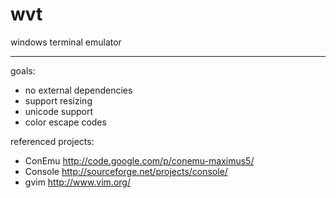 wvt
===

windows terminal emulator

-----
goals: 

* no external dependencies
* support resizing
* unicode support
* color escape codes

referenced projects:

* ConEmu http://code.google.com/p/conemu-maximus5/
* Console http://sourceforge.net/projects/console/
* gvim http://www.vim.org/
